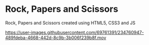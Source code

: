 # Rock, Papers and Scissors

Rock, Papers and Scissors created using HTML5, CSS3 and JS



https://user-images.githubusercontent.com/69761391/234760947-489fdeba-4668-442d-8c9b-3b006f239b8f.mov

